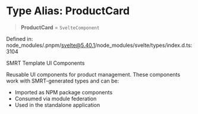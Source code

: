 # Type Alias: ProductCard

> **ProductCard** = `SvelteComponent`

Defined in: node\_modules/.pnpm/svelte@5.40.1/node\_modules/svelte/types/index.d.ts:3104

SMRT Template UI Components

Reusable UI components for product management.
These components work with SMRT-generated types and can be:
- Imported as NPM package components
- Consumed via module federation
- Used in the standalone application
